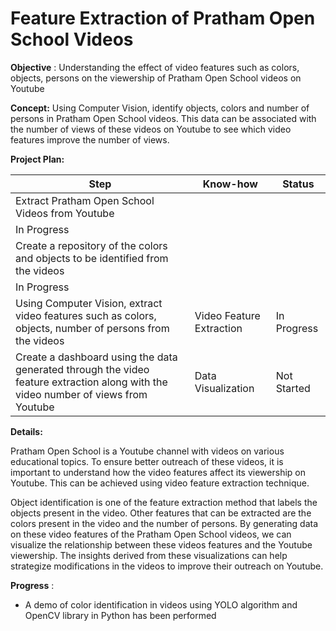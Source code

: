 # **Feature Extraction of Pratham Open School Videos**

**Objective** : Understanding the effect of video features such as colors, objects, persons on the viewership of Pratham Open School videos on Youtube

**Concept:** Using Computer Vision, identify objects, colors and number of persons in Pratham Open School videos. This data can be associated with the number of views of these videos on Youtube to see which video features improve the number of views.

**Project Plan:**

| Step | Know-how | Status |
| --- | --- | --- |
| Extract Pratham Open School Videos from Youtube |
 | In Progress |
| Create a repository of the colors and objects to be identified from the videos |
 | In Progress |
| Using Computer Vision, extract video features such as colors, objects, number of persons from the videos | Video Feature Extraction | In Progress |
| Create a dashboard using the data generated through the video feature extraction along with the video number of views from Youtube | Data Visualization | Not Started |

**Details:**

Pratham Open School is a Youtube channel with videos on various educational topics. To ensure better outreach of these videos, it is important to understand how the video features affect its viewership on Youtube. This can be achieved using video feature extraction technique.

Object identification is one of the feature extraction method that labels the objects present in the video. Other features that can be extracted are the colors present in the video and the number of persons. By generating data on these video features of the Pratham Open School videos, we can visualize the relationship between these videos features and the Youtube viewership. The insights derived from these visualizations can help strategize modifications in the videos to improve their outreach on Youtube.

**Progress** :

- A demo of color identification in videos using YOLO algorithm and OpenCV library in Python has been performed
